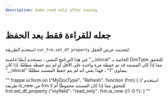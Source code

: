 ```yaml
---
description: make read only after saving
---
```


# جعله للقراءة فقط بعد الحفظ

استخدم الطريقة `cur_frm.set_df_property` لتحديث عرض الحقل.

في هذا البرنامج النصي ، نستخدم أيضًا خاصية "\_\_islocal" الخاصة بـ DocType للتحقق مما إذا كان المستند قد تم حفظه مرة واحدة على الأقل أو لم يتم حفظه مطلقًا. إذا كان "\_\_islocal" يساوي "1" ، فهذا يعني أنه لم يتم حفظ المستند مطلقًا.

"" frappe.ui.form.on ("MyDocType"، "Refresh"، function (frm) { // استخدم طريقة is\_new من frm للتحقق مما إذا كان المستند محفوظًا أم لا frm.set\_df\_property ("myfield"، "read\_only"، frm.is\_new ()؟ 0: 1)؛ } ""
